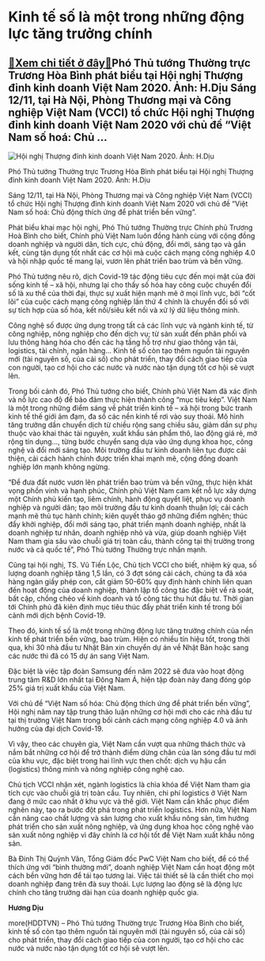 Kinh tế số là một trong những động lực tăng trưởng chính
========================================================

[:gift:Xem chi tiết ở đây:gift:](https://hddtvn.com/kinh-te-so-la-mot-trong-nhung-dong-luc-tang-truong-chinh/)Phó Thủ tướng Thường trực Trương Hòa Bình phát biểu tại Hội nghị Thượng đỉnh kinh doanh Việt Nam 2020. Ảnh: H.Dịu Sáng 12/11, tại Hà Nội, Phòng Thương mại và Công nghiệp Việt Nam (VCCI) tổ chức Hội nghị Thượng đỉnh kinh doanh Việt Nam 2020 với chủ đề “Việt Nam số hoá: Chủ …
----------------------------------------------------------------------------------------------------------------------------------------------------------------------------------------------------------------------------------------------------------------------------------





![Hội nghị Thượng đỉnh kinh doanh Việt Nam 2020. Ảnh: H.Dịu](https://hddtvn.com/wp-content/uploads/2021/01/124324350_382798276487090_2836930534855036380_n.jpg "Hội nghị Thượng đỉnh kinh doanh Việt Nam 2020. Ảnh: H.Dịu")


Phó Thủ tướng Thường trực Trương Hòa Bình phát biểu tại Hội nghị Thượng đỉnh kinh doanh Việt Nam 2020. Ảnh: H.Dịu



Sáng 12/11, tại Hà Nội, Phòng Thương mại và Công nghiệp Việt Nam (VCCI) tổ chức Hội nghị Thượng đỉnh kinh doanh Việt Nam 2020 với chủ đề “Việt Nam số hoá: Chủ động thích ứng để phát triển bền vững”.


Phát biểu khai mạc hội nghị, Phó Thủ tướng Thường trực Chính phủ Trương Hoà Bình cho biết, Chính phủ Việt Nam luôn đồng hành cùng với cộng đồng doanh nghiệp và người dân, tích cực, chủ động, đổi mới, sáng tạo và gắn kết, cùng tận dụng tốt nhất các cơ hội mà cuộc cách mạng công nghiệp 4.0 và hội nhập quốc tế mang lại, vươn lên phát triển bao trùm và bền vững.


Phó Thủ tướng nêu rõ, dịch Covid-19 tác động tiêu cực đến mọi mặt của đời sống kinh tế – xã hội, nhưng lại cho thấy số hóa hay công cuộc chuyển đổi số là xu thế của thời đại, thực sự xuất hiện mạnh mẽ ở mọi lĩnh vực, bởi “cốt lõi” của cuộc cách mạng công nghiệp lần thứ 4 chính là chuyển đổi số với sự tích hợp của số hóa, kết nối/siêu kết nối và xử lý dữ liệu thông minh.


Công nghệ số được ứng dụng trong tất cả các lĩnh vực và ngành kinh tế, từ công nghiệp, nông nghiệp cho đến dịch vụ; từ sản xuất đến phân phối và lưu thông hàng hóa cho đến các hạ tầng hỗ trợ như giao thông vận tải, logistics, tài chính, ngân hàng… Kinh tế số còn tạo thêm nguồn tài nguyên mới (tài nguyên số, của cải số) cho phát triển, thay đổi cách giao tiếp của con người, tạo cơ hội cho các nước và nước nào tận dụng tốt cơ hội sẽ vượt lên.


Trong bối cảnh đó, Phó Thủ tướng cho biết, Chính phủ Việt Nam đã xác định và nỗ lực cao độ để bảo đảm thực hiện thành công “mục tiêu kép”. Việt Nam là một trong những điểm sáng về phát triển kinh tế – xã hội trong bức tranh kinh tế thế giới ảm đạm, đa số các nền kinh tế rơi vào suy thoái. Mô hình tăng trưởng dần chuyển dịch từ chiều rộng sang chiều sâu, giảm dần sự phụ thuộc vào khai thác tài nguyên, xuất khẩu sản phẩm thô, lao động giá rẻ, mở rộng tín dụng…, từng bước chuyển sang dựa vào ứng dụng khoa học, công nghệ và đổi mới sáng tạo. Môi trường đầu tư kinh doanh liên tục được cải thiện, cải cách hành chính được triển khai mạnh mẽ, cộng đồng doanh nghiệp lớn mạnh không ngừng.


“Để đưa đất nước vươn lên phát triển bao trùm và bền vững, thực hiện khát vọng phồn vinh và hạnh phúc, Chính phủ Việt Nam cam kết nỗ lực xây dựng một Chính phủ kiến tạo, liêm chính, hành động quyết liệt, phục vụ doanh nghiệp và người dân; tạo môi trường đầu tư kinh doanh thuận lợi; cải cách mạnh mẽ thủ tục hành chính; kiên quyết tháo gỡ những điểm nghẽn; thúc đẩy khởi nghiệp, đổi mới sáng tạo, phát triển mạnh doanh nghiệp, nhất là doanh nghiệp tư nhân, doanh nghiệp nhỏ và vừa, giúp doanh nghiệp Việt Nam tham gia sâu vào chuỗi giá trị toàn cầu, thành công tại thị trường trong nước và cả quốc tế”, Phó Thủ tướng Thường trực nhấn mạnh.


Cũng tại hội nghị, TS. Vũ Tiến Lộc, Chủ tịch VCCI cho biết, nhiệm kỳ qua, số lượng doanh nghiệp tăng 1,5 lần, có 3 đợt sóng cải cách, chúng ta đã xóa hàng ngàn giấy phép con, cắt giảm 50-60% quy định hành chính liên quan đến hoạt động của doanh nghiệp, thành lập tổ công tác đặc biệt về rà soát, bất cập, chồng chéo về kinh doanh và tổ công tác thu hút đầu tư. Thời gian tới Chính phủ đã kiên định mục tiêu thúc đẩy phát triển kinh tế trong bối cảnh mới dịch bệnh Covid-19.


Theo đó, kinh tế số là một trong những động lực tăng trưởng chính của nền kinh tế phát triển bền vững, bao trùm. Hiện có nhiều tín hiệu tốt, trong thời qua, khi 30 nhà đầu tư Nhật Bản xin chuyển dự án về Nhật Bản hoặc sang các nước thì đã có 15 dự án sang Việt Nam.


Đặc biệt là việc tập đoàn Samsung đến năm 2022 sẽ đưa vào hoạt động trung tâm R&D lớn nhất tại Đông Nam Á, hiện tập đoàn này đang đóng góp 25% giá trị xuất khẩu của Việt Nam.


Với chủ đề “Việt Nam số hóa: Chủ động thích ứng để phát triển bền vững”, Hội nghị năm nay tập trung thảo luận những cơ hội mới cho các nhà đầu tư tại thị trường Việt Nam trong bối cảnh cách mạng công nghiệp 4.0 và ảnh hưởng của đại dịch Covid-19.


Vì vậy, theo các chuyên gia, Việt Nam cần vượt qua những thách thức và nắm bắt những cơ hội để trở thành điểm dừng chân của làn sóng đầu tư mới của khu vực, đặc biệt trong hai lĩnh vực then chốt: dịch vụ hậu cần (logistics) thông minh và nông nghiệp công nghệ cao.


Chủ tịch VCCI nhận xét, ngành logistics là chìa khóa để Việt Nam tham gia tích cực vào chuỗi giá trị toàn cầu. Tuy nhiên, chi phí logistics ở Việt Nam đang ở mức cao nhất ở khu vực và thế giới. Việt Nam cần khắc phục điểm nghẽn này, tạo ra bước đột phá trong phát triển logistics. Hơn nữa, Việt Nam cần nâng cao chất lượng và sản lượng cho xuất khẩu nông sản, tìm hướng phát triển cho sản xuất nông nghiệp, và ứng dụng khoa học công nghệ vào sản xuất nông nghiệp vì đây chính là cơ hội tốt để Việt Nam xuất khẩu nông sản.


Bà Đinh Thị Quỳnh Vân, Tổng Giám đốc PwC Việt Nam cho biết, để có thể thích ứng với “bình thường mới”, doanh nghiệp Việt Nam cần hoạt động một cách bền vững hơn để tái tạo tương lai. Việc tái thiết sẽ là cần thiết cho mọi doanh nghiệp đang trên đà suy thoái. Lực lượng lao động sẽ là động lực chính cho tăng trưởng dài hạn của doanh nghiệp quốc gia.




**Hương Dịu**



more(HDDTVN) – Phó Thủ tướng Thường trực Trương Hòa Bình cho biết, kinh tế số còn tạo thêm nguồn tài nguyên mới (tài nguyên số, của cải số) cho phát triển, thay đổi cách giao tiếp của con người, tạo cơ hội cho các nước và nước nào tận dụng tốt cơ hội sẽ vượt lên.

